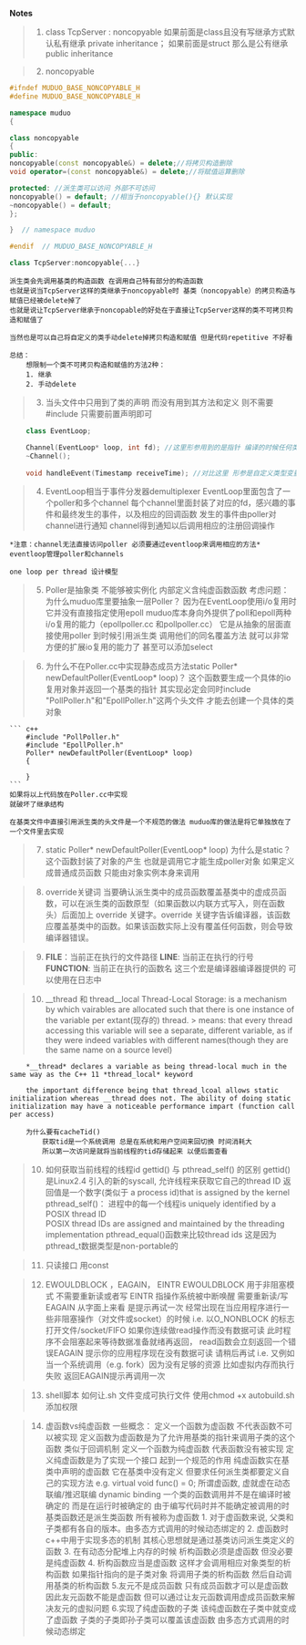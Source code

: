 **Notes**
> 1. class TcpServer : noncopyable
    如果前面是class且没有写继承方式默认私有继承 private inheritance；
    如果前面是struct 那么是公有继承 public inheritance

> 2. noncopyable
```c++
#ifndef MUDUO_BASE_NONCOPYABLE_H
#define MUDUO_BASE_NONCOPYABLE_H

namespace muduo
{

class noncopyable
{
public:
noncopyable(const noncopyable&) = delete;//将拷贝构造删除
void operator=(const noncopyable&) = delete;//将赋值运算删除

protected: //派生类可以访问 外部不可访问
noncopyable() = default; //相当于noncopyable(){} 默认实现
~noncopyable() = default;
};

}  // namespace muduo

#endif  // MUDUO_BASE_NONCOPYABLE_H

```

```c++
class TcpServer:noncopyable{...}
```
    派生类会先调用基类的构造函数 在调用自己特有部分的构造函数
    也就是说当TcpServer这样的类继承于noncopyable时 基类（noncopyable）的拷贝构造与赋值已经被delete掉了
    也就是说让TcpServer继承于noncopable的好处在于直接让TcpServer这样的类不可拷贝构造和赋值了

    当然也是可以自己将自定义的类手动delete掉拷贝构造和赋值 但是代码repetitive 不好看

    总结：
        想限制一个类不可拷贝构造和赋值的方法2种：
        1. 继承
        2. 手动delete

> 3. 当头文件中只用到了类的声明 而没有用到其方法和定义 则不需要#include 只需要前置声明即可
``` c++
    class EventLoop;

    Channel(EventLoop* loop, int fd); //这里形参用到的是指针 编译的时候任何类型的指针都是4个字节 所以只需要前置声明EVentLoop这个类即可
    ~Channel();
    
    void handleEvent(Timestamp receiveTime); //对比这里 形参是自定义类型变量 这里面要确定变量的大小 因此需要Timestamp包含头文件
```

> 4. EventLoop相当于事件分发器demultiplexer
    EventLoop里面包含了一个poller和多个channel 每个channel里面封装了对应的fd，感兴趣的事件和最终发生的事件，以及相应的回调函数
    发生的事件由poller对channel进行通知 channel得到通知以后调用相应的注册回调操作

    *注意：channel无法直接访问poller 必须要通过eventloop来调用相应的方法* 
    eventloop管理poller和channels

    one loop per thread 设计模型 

> 5. Poller是抽象类 不能够被实例化 内部定义含纯虚函数函数
    考虑问题： 为什么muduo库里要抽象一层Poller？
    因为在EventLoop使用i/o复用时 它并没有直接指定使用epoll 
    muduo库本身向外提供了poll和epoll两种i/o复用的能力（epollpoller.cc 和pollpoller.cc）
    它是从抽象的层面直接使用poller 到时候引用派生类 调用他们的同名覆盖方法 就可以非常方便的扩展io复用的能力了 甚至可以添加select

> 6. 为什么不在Poller.cc中实现静态成员方法static Poller* newDefaultPoller(EventLoop* loop)？
    这个函数要生成一个具体的io复用对象并返回一个基类的指针
    其实现必定会同时include "PollPoller.h"和"EpollPoller.h"这两个头文件 才能去创建一个具体的类对象

    ``` c++
        #include "PollPoller.h"
        #include "EpollPoller.h"
        Poller* newDefaultPoller(EventLoop* loop)
        {

        }
    ```
    如果将以上代码放在Poller.cc中实现
    就破坏了继承结构

    在基类文件中直接引用派生类的头文件是一个不规范的做法 muduo库的做法是将它单独放在了一个文件里去实现

> 7. static Poller* newDefaultPoller(EventLoop* loop) 为什么是static？
    这个函数封装了对象的产生 也就是调用它才能生成poller对象 
    如果定义成普通成员函数 只能由对象实例本身来调用

> 8. override关键词 当要确认派生类中的成员函数覆盖基类中的虚成员函数，可以在派生类的函数原型（如果函数以内联方式写入，则在函数头）后面加上 override 关键字。override 关键字告诉编译器，该函数应覆盖基类中的函数。如果该函数实际上没有覆盖任何函数，则会导致编译器错误。

> 9. __FILE__：当前正在执行的文件路径 
     __LINE__: 当前正在执行的行号
     __FUNCTION__: 当前正在执行的函数名
    这三个宏是编译器编译器提供的 可以使用在日志中

> 10. __thread 和 thread__local
        Thread-Local Storage: is a mechanism by which vairables are allocated such that there is one instance of the variable per extant(现存的) thread.
        > means: that every thread accessing this variable will see a separate, different variable, as if they were indeed variables with different names(though they are the same name on a source level)

        *__thread* declares a variable as being thread-local much in the same way as the C++ 11 *thread_local* keyword

        the important difference being that thread_lcoal allows static initialization whereas __thread does not. The ability of doing static initialization may have a noticeable performance impart (function call per access) 

        为什么要有cacheTid() 
            获取tid是一个系统调用 总是在系统和用户空间来回切换 时间消耗大
            所以第一次访问是就将当前线程的tid存储起来 以便后面查看
> 10. 如何获取当前线程的线程id
    gettid() 与 pthread_self() 的区别
    gettid() 是Linux2.4 引入的新的syscall, 允许线程来获取它自己的thread ID 返回值是一个数字(类似于 a process id)that is assigned by the kernel
    pthread_self()： 进程中的每一个线程is uniquely identified by a POSIX thread ID \
                    POSIX thread IDs are assigned and maintained by the threading implementation
    pthread_equal()函数来比较thread ids 这是因为pthread_t数据类型是non-portable的

> 11. 只读接口 用const

> 12. EWOULDBLOCK ，EAGAIN， EINTR
    EWOULDBLOCK 用于非阻塞模式 不需要重新读或者写
    EINTR 指操作系统被中断唤醒 需要重新读/写
    EAGAIN 从字面上来看 是提示再试一次 经常出现在当应用程序进行一些非阻塞操作（对文件或socket）的时候 i.e.
    以O_NONBLOCK 的标志打开文件/socket/FIFO 如果你连续做read操作而没有数据可读 此时程序不会阻塞起来等待数据准备就绪再返回， read函数会立刻返回一个错误EAGAIN 提示你的应用程序现在没有数据可读 请稍后再试
    i.e. 又例如 当一个系统调用（e.g. fork）因为没有足够的资源 比如虚拟内存而执行失败 返回EAGAIN提示再调用一次

> 13. shell脚本
    如何让.sh 文件变成可执行文件
    使用chmod +x autobuild.sh 添加权限

> 14. 虚函数vs纯虚函数
    一些概念： 定义一个函数为虚函数 不代表函数不可以被实现
             定义函数为虚函数是为了允许用基类的指针来调用子类的这个函数 类似于回调机制
             定义一个函数为纯虚函数 代表函数没有被实现
             定义纯虚函数是为了实现一个接口 起到一个规范的作用
             纯虚函数实在基类中声明的虚函数 它在基类中没有定义 但要求任何派生类都要定义自己的实现方法 e.g. virtual void func() = 0;
    所谓虚函数, 虚就虚在动态联编/推迟联编 dynamic binding
    一个类的函数调用并不是在编译时被确定的 而是在运行时被确定的
    由于编写代码时并不能确定被调用的时基类函数还是派生类函数 所有被称为虚函数
    1. 对于虚函数来说, 父类和子类都有各自的版本。由多态方式调用的时候动态绑定的
    2. 虚函数时c++中用于实现多态的机制 其核心思想就是通过基类访问派生类定义的函数
    3. 在有动态分配堆上内存的时候  析构函数必须是虚函数 但没必要是纯虚函数
    4. 析构函数应当是虚函数 这样才会调用相应对象类型的析构函数
        如果指针指向的是子类对象 将调用子类的析构函数 然后自动调用基类的析构函数
    5.友元不是成员函数 只有成员函数才可以是虚函数 因此友元函数不能是虚函数
        但可以通过让友元函数调用虚成员函数来解决友元的虚拟问题
    6.实现了纯虚函数的子类 该纯虚函数在子类中就变成了虚函数 子类的子类即孙子类可以覆盖该虚函数 由多态方式调用的时候动态绑定

